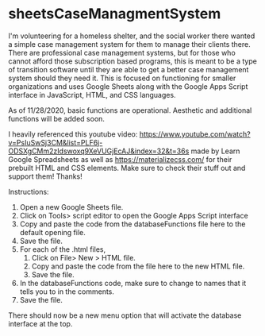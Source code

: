 # sheetsCaseManagmentSystem
I'm volunteering for a homeless shelter, and the social worker there wanted a simple case management system for them to manage their clients there. There are professional case management systems, but for those who cannot afford those subscription based programs, this is meant to be a type of transition software until they are able to get a better case management system should they need it. This is focused on functioning for smaller organizations and uses Google Sheets along with the Google Apps Script interface in JavaScript, HTML, and CSS languages.

As of 11/28/2020, basic functions are operational. Aesthetic and additional functions will be added soon.

I heavily referenced this youtube video: https://www.youtube.com/watch?v=PsIuSwSj3CM&list=PLF6j-ODSXgCMm2zIdswoxq9XeVUGjEcAJ&index=32&t=36s made by Learn Google Spreadsheets as well as https://materializecss.com/ for their prebuilt HTML and CSS elements. Make sure to check their stuff out and support them! Thanks!

Instructions:

1. Open a new Google Sheets file.
2. Click on Tools> script editor to open the Google Apps Script interface
3. Copy and paste the code from the databaseFunctions file here to the default opening file.
4. Save the file.
5. For each of the .html files,
	1. Click on File> New > HTML file.
	2. Copy and paste the code from the file here to the new HTML file.
	3. Save the file.
6. In the databaseFunctions code, make sure to change to names that it tells you to in the comments.
7. Save the file.

There should now be a new menu option that will activate the database interface at the top.
